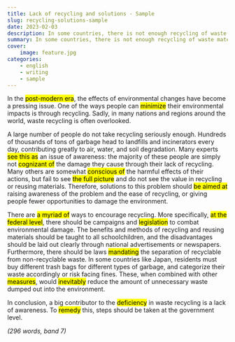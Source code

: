 ```yaml
---
title: Lack of recycling and solutions - Sample
slug: recycling-solutions-sample
date: 2023-02-03
description: In some countries, there is not enough recycling of waste materials (e.g. paper, glass and cans). What are the reasons and solutions? (Environment)
summary: In some countries, there is not enough recycling of waste materials (e.g. paper, glass and cans). What are the reasons and solutions? (Environment)
cover:
    image: feature.jpg
categories:
    - english
    - writing
    - sample
---
```


In the <mark>post-modern era</mark>, the effects of environmental changes have become a pressing issue. One of the ways people can <mark>minimize</mark> their environmental impacts is through recycling. Sadly, in many nations and regions around the world, waste recycling is often overlooked.

A large number of people do not take recycling seriously enough. Hundreds of thousands of tons of garbage head to landfills and incinerators every day, contributing greatly to air, water, and soil degradation. Many experts <mark>see this as</mark> an issue of awareness: the majority of these people are simply not <mark>cognizant of</mark> the damage they cause through their lack of recycling. Many others are somewhat <mark>conscious of</mark> the harmful effects of their actions, but fail to see <mark>the full picture</mark> and do not see the value in recycling or reusing materials. Therefore, solutions to this problem should <mark>be aimed at</mark> raising awareness of the problem and the ease of recycling, or giving people fewer opportunities to damage the environment.

There are <mark>a myriad of</mark> ways to encourage recycling. More specifically, <mark>at the federal level</mark>, there should be campaigns and <mark>legislation</mark> to combat environmental damage. The benefits and methods of recycling and reusing materials should be taught to all schoolchildren, and the disadvantages should be laid out clearly through national advertisements or newspapers. Furthermore, there should be laws <mark>mandating</mark> the separation of recyclable from non-recyclable waste. In some countries like Japan, residents must buy different trash bags for different types of garbage, and categorize their waste accordingly or risk facing fines. These, when combined with other <mark>measures</mark>, would <mark>inevitably</mark> reduce the amount of unnecessary waste dumped out into the environment.

In conclusion, a big contributor to the <mark>deficiency</mark> in waste recycling is a lack of awareness. To <mark>remedy</mark> this, steps should be taken at the government level.

*(296 words, band 7)*